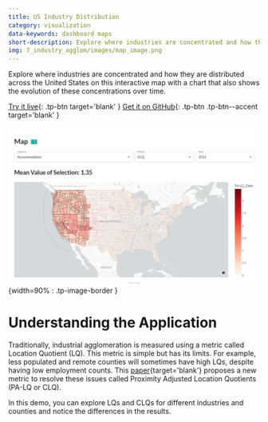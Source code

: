 ```yaml
---
title: US Industry Distribution
category: visualization
data-keywords: dashboard maps
short-description: Explore where industries are concentrated and how they are distributed across the United States.
img: 7_industry_agglom/images/map_image.png
---
```


Explore where industries are concentrated and how they are distributed across 
the United States on this interactive map with a chart that also shows the evolution 
of these concentrations over time.

[Try it live](https://industry-agglom.taipy.cloud/){: .tp-btn target='blank' }
[Get it on GitHub](https://github.com/Avaiga/demo-industry-agglom){: .tp-btn .tp-btn--accent target='blank' }

![Map](images/map_image.png){width=90% : .tp-image-border }

# Understanding the Application

Traditionally, industrial agglomeration is measured using a metric called Location 
Quotient (LQ). This metric is simple but has its limits. For example, less populated 
and remote counties will sometimes have high LQs, despite having low employment counts. 
This [paper](https://www.statsamerica.org/downloads/user-guides/user-guide-PALQ.pdf){target='blank'} proposes a new metric to resolve these issues called Proximity Adjusted 
Location Quotients (PA-LQ or CLQ).

In this demo, you can explore LQs and CLQs for different industries and counties and 
notice the differences in the results.